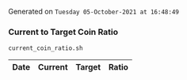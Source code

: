 Generated on `Tuesday 05-October-2021 at 16:48:49`

### Current to Target Coin Ratio
`current_coin_ratio.sh`

Date|Current|Target|Ratio
---|---|---|---
